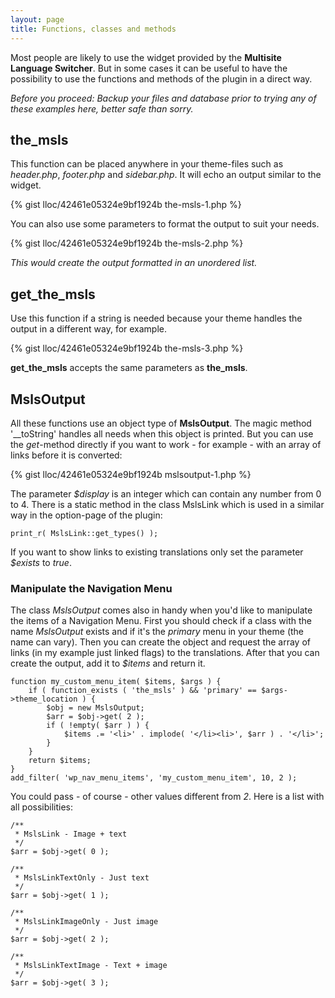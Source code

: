 ```yaml
---
layout: page
title: Functions, classes and methods
---
```


Most people are likely to use the widget provided by the **Multisite Language Switcher**. But in some cases it can be useful to have the possibility to use the functions and methods of the plugin in a direct way.

*Before you proceed: Backup your files and database prior to trying any of these examples here, better safe than sorry.*

## the\_msls ##

This function can be placed anywhere in your theme-files such as _header.php_, _footer.php_ and _sidebar.php_. It will echo an output similar to the widget.

{% gist lloc/42461e05324e9bf1924b the-msls-1.php %}

You can also use some parameters to format the output to suit your needs.

{% gist lloc/42461e05324e9bf1924b the-msls-2.php %}

*This would create the output formatted in an unordered list.*

## get\_the\_msls ##

Use this function if a string is needed because your theme handles the output in a different way, for example.

{% gist lloc/42461e05324e9bf1924b the-msls-3.php %}

**get\_the\_msls** accepts the same parameters as **the\_msls**.

## MslsOutput ##

All these functions use an object type of __MslsOutput__. The magic method '__toString' handles all needs when this object is printed. But you can use the _get_-method directly if you want to work - for example - with an array of links before it is converted:

{% gist lloc/42461e05324e9bf1924b mslsoutput-1.php %}

The parameter _$display_ is an integer which can contain any number from 0 to 4. There is a static method in the class MslsLink which is used in a similar way in the option-page of the plugin:

    print_r( MslsLink::get_types() );

If you want to show links to existing translations only set the parameter _$exists_ to _true_. 

### Manipulate the Navigation Menu ###

The class _MslsOutput_ comes also in handy when you'd like to manipulate the items of a Navigation Menu. First you should check if a class with the name _MslsOutput_ exists and if it's the _primary_ menu in your theme (the name can vary). Then you can create the object and request the array of links (in my example just linked flags) to the translations. After that you can create the output, add it to _$items_ and return it.

    function my_custom_menu_item( $items, $args ) {
        if ( function_exists ( 'the_msls' ) && 'primary' == $args->theme_location ) {
            $obj = new MslsOutput;
            $arr = $obj->get( 2 );
            if ( !empty( $arr ) ) {
                $items .= '<li>' . implode( '</li><li>', $arr ) . '</li>';
            }
        }
        return $items;
    }
    add_filter( 'wp_nav_menu_items', 'my_custom_menu_item', 10, 2 );

You could pass - of course - other values different from _2_. Here is a list with all possibilities:

    /**
     * MslsLink - Image + text
     */
    $arr = $obj->get( 0 );

    /**
     * MslsLinkTextOnly - Just text
     */
    $arr = $obj->get( 1 );

    /**
     * MslsLinkImageOnly - Just image
     */
    $arr = $obj->get( 2 );

    /**
     * MslsLinkTextImage - Text + image
     */
    $arr = $obj->get( 3 );